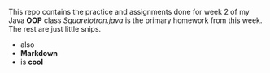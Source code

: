 This repo contains the practice and assignments done for week 2 of my Java __OOP__ class
*Squarelotron.java* is the primary homework from this week. The rest are just little snips.

* also
* **Markdown**
* is **cool**
